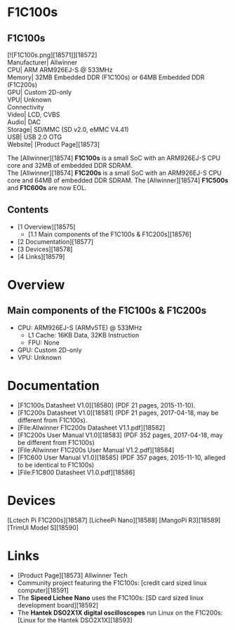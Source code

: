 # F1C100s
F1C100s  
---  
[![F1C100s.png][18571]][18572]  
Manufacturer|  Allwinner  
CPU|  ARM ARM926EJ-S @ 533MHz  
Memory|  32MB Embedded DDR (F1C100s) or 64MB Embedded DDR (F1C200s)  
GPU|  Custom 2D-only  
VPU|  Unknown  
Connectivity  
Video|  LCD, CVBS  
Audio|  DAC  
Storage|  SD/MMC (SD v2.0, eMMC V4.41)  
USB|  USB 2.0 OTG  
Website|  [Product Page][18573]  
  
The [Allwinner][18574] **F1C100s** is a small SoC with an ARM926EJ-S CPU core and 32MB of embedded DDR SDRAM.  
The [Allwinner][18574] **F1C200s** is a small SoC with an ARM926EJ-S CPU core and 64MB of embedded DDR SDRAM. 
The [Allwinner][18574] **F1C500s** and **F1C600s** are now EOL. 
## Contents
  * [1 Overview][18575]
    * [1.1 Main components of the F1C100s & F1C200s][18576]
  * [2 Documentation][18577]
  * [3 Devices][18578]
  * [4 Links][18579]

# Overview
## Main components of the F1C100s & F1C200s
  * CPU: ARM926EJ-S (ARMv5TE) @ 533MHz 
    * L1 Cache: 16KB Data, 32KB Instruction
    * FPU: None
  * GPU: Custom 2D-only
  * VPU: Unknown

# Documentation
  * [F1C100s Datasheet V1.0][18580] (PDF 21 pages, 2015-11-10).
  * [F1C200s Datasheet V1.0][18581] (PDF 21 pages, 2017-04-18, may be different from F1C100s).
  * [File:Allwinner F1C200s Datasheet V1.1.pdf][18582]
  * [F1C200s User Manual V1.0][18583] (PDF 352 pages, 2017-04-18, may be different from F1C100s)
  * [File:Allwinner F1C200s User Manual V1.2.pdf][18584]
  * [F1C600 User Manual V1.0][18585] (PDF 357 pages, 2015-11-10, alleged to be identical to F1C100s)
  * [File:F1C800 Datasheet V1.0.pdf][18586]

# Devices
[Lctech Pi F1C200s][18587]
[LicheePi Nano][18588]
[MangoPi R3][18589]
[TrimUI Model S][18590]
# Links
  * [Product Page][18573] Allwinner Tech
  * Community project featuring the F1C100s: [credit card sized linux computer][18591]
  * The **Sipeed Lichee Nano** uses the F1C100s: [SD card sized linux development board][18592]
  * The **Hantek DSO2X1X digital oscilloscopes** run Linux on the F1C200s: [Linux for the Hantek DSO2X1X][18593]
